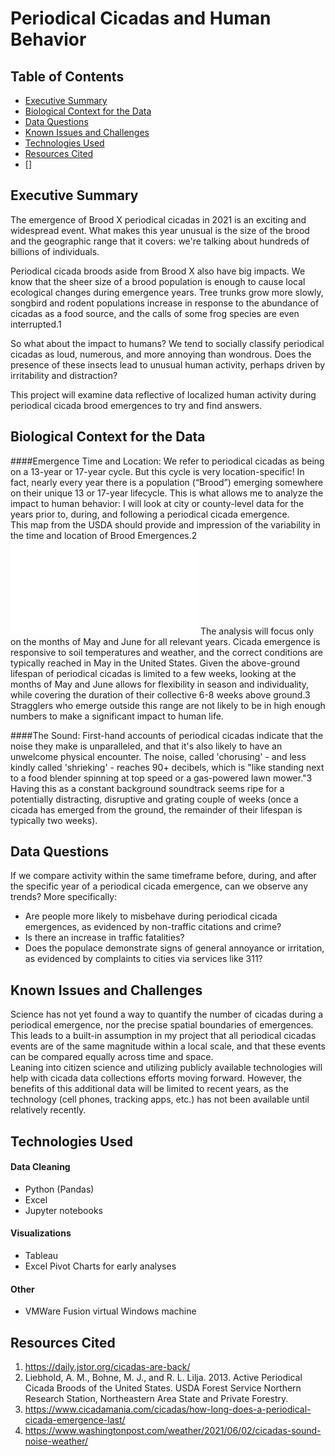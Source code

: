 # Periodical Cicadas and Human Behavior

## Table of Contents
* [Executive Summary](#executive-summary)
* [Biological Context for the Data](#biological-context-for-the-data)
* [Data Questions](#data-questions)
* [Known Issues and Challenges](#known-issues-and-challenges)
* [Technologies Used](#technologies-used)
* [Resources Cited](#resources-cited)
* []

## Executive Summary

The emergence of Brood X periodical cicadas in 2021 is an exciting and widespread event.  What makes this year unusual is the size of the brood and the geographic range that it covers: we're talking about hundreds of billions of individuals.

Periodical cicada broods aside from Brood X also have big impacts.  We know that the sheer size of a brood population is enough to cause local ecological changes during emergence years.  Tree trunks grow more slowly, songbird and rodent populations increase in response to the abundance of cicadas as a food source, and the calls of some frog species are even interrupted.1

So what about the impact to humans?  We tend to socially classify periodical cicadas as loud, numerous, and more annoying than wondrous.  Does the presence of these insects lead to unusual human activity, perhaps driven by irritability and distraction?

This project will examine data reflective of localized human activity during periodical cicada brood emergences to try and find answers.


## Biological Context for the Data

####Emergence Time and Location:
We refer to periodical cicadas as being on a 13-year or 17-year cycle.  But this cycle is very location-specific!  In fact, nearly every year there is a population (“Brood”) emerging somewhere on their unique 13 or 17-year lifecycle.  This is what allows me to analyze the impact to human behavior: I will look at city or county-level data for the years prior to, during, and following a periodical cicada emergence.  
This map from the USDA should provide and impression of the variability in the time and location of Brood Emergences.2
![USDA brood map](./assets/USDA_periodical_brood_map.pdf)
The analysis will focus only on the months of May and June for all relevant years.  Cicada emergence is responsive to soil temperatures and weather, and the correct conditions are typically reached in May in the United States.  Given the above-ground lifespan of periodical cicadas is limited to a few weeks, looking at the months of May and June allows for flexibility in season and individuality, while covering the duration of their collective 6-8 weeks above ground.3  Stragglers who emerge outside this range are not likely to be in high enough numbers to make a significant impact to human life.   

####The Sound:
First-hand accounts of periodical cicadas indicate that the noise they make is unparalleled, and that it's also likely to have an unwelcome physical encounter.  The noise, called 'chorusing' - and less kindly called 'shrieking' - reaches 90+ decibels, which is "like standing next to a food blender spinning at top speed or a gas-powered lawn mower."3  Having this as a constant background soundtrack seems ripe for a potentially distracting, disruptive and grating couple of weeks (once a cicada has emerged from the ground, the remainder of their lifespan is typically two weeks).  


## Data Questions
If we compare activity within the same timeframe before, during, and after the specific year of a periodical cicada emergence, can we observe any trends?  More specifically:
 - Are people more likely to misbehave during periodical cicada emergences, as evidenced by non-traffic citations and crime?
 - Is there an increase in traffic fatalities?
 - Does the populace demonstrate signs of general annoyance or irritation, as evidenced by complaints to cities via services like 311?

## Known Issues and Challenges
Science has not yet found a way to quantify the number of cicadas during a periodical emergence, nor the precise spatial boundaries of emergences.  This leads to a built-in assumption in my project that all periodical cicadas events are of the same magnitude within a local scale, and that these events can be compared equally across time and space.  
Leaning into citizen science and utilizing publicly available technologies will help with cicada data collections efforts moving forward.  However, the benefits of this additional data will be limited to recent years, as the technology (cell phones, tracking apps, etc.) has not been available until relatively recently.


## Technologies Used
 #### Data Cleaning
  - Python (Pandas)
  - Excel
  - Jupyter notebooks
 #### Visualizations
  - Tableau
  - Excel Pivot Charts for early analyses
 #### Other
  - VMWare Fusion virtual Windows machine

## Resources Cited
1. https://daily.jstor.org/cicadas-are-back/
2. Liebhold, A. M., Bohne, M. J., and R. L. Lilja. 2013. Active Periodical Cicada Broods of the United States. USDA Forest Service Northern Research Station, Northeastern Area State and Private Forestry.
3. https://www.cicadamania.com/cicadas/how-long-does-a-periodical-cicada-emergence-last/
4. https://www.washingtonpost.com/weather/2021/06/02/cicadas-sound-noise-weather/
